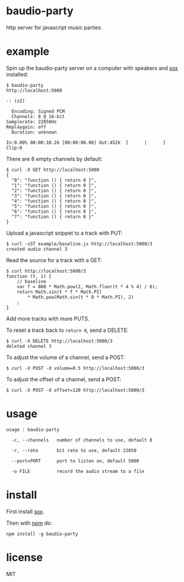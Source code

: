 # baudio-party

http server for javascript music parties

# example

Spin up the baudio-party server on a computer with speakers and
[sox](http://sox.sourceforge.net/) installed:

```
$ baudio-party
http://localhost:5000

-: (s2)

  Encoding: Signed PCM    
  Channels: 8 @ 16-bit   
Samplerate: 22050Hz      
Replaygain: off         
  Duration: unknown      

In:0.00% 00:00:10.26 [00:00:00.00] Out:452k  [      |      ]        Clip:0  
```

There are 8 empty channels by default:

```
$ curl -X GET http://localhost:5000
{
  "0": "function () { return 0 }",
  "1": "function () { return 0 }",
  "2": "function () { return 0 }",
  "3": "function () { return 0 }",
  "4": "function () { return 0 }",
  "5": "function () { return 0 }",
  "6": "function () { return 0 }",
  "7": "function () { return 0 }"
}
```

Upload a javascript snippet to a track with PUT:

```
$ curl -sST example/baseline.js http://localhost:5000/3
created audio channel 3
```

Read the source for a track with a GET:

```
$ curl http://localhost:5000/3
function (t, i) {
    // baseline
    var f = 800 * Math.pow(2, Math.floor(t * 4 % 4) / 6);
    return Math.sin(t * f * Math.PI)
        * Math.pow(Math.sin(t * 8 * Math.PI), 2)
    ;
}
```

Add more tracks with more PUTS.

To reset a track back to `return 0`, send a DELETE:

```
$ curl -X DELETE http://localhost:5000/3
deleted channel 3
```

To adjust the volume of a channel, send a POST:

```
$ curl -X POST -d volume=0.5 http://localhost:5000/3
```

To adjust the offset of a channel, send a POST:

```
$ curl -X POST -d offset=120 http://localhost:5000/3
```

# usage

```
usage : baudio-party

  -c, --channels   number of channels to use, default 8
  
  -r, --rate       bit rate to use, default 22050
  
  --port=PORT      port to listen on, default 5000
  
  -o FILE          record the audio stream to a file
```

# install

First install [sox](http://sox.sourceforge.net/).

Then with [npm](https://npmjs.org) do:

```
npm install -g baudio-party
```

# license

MIT
